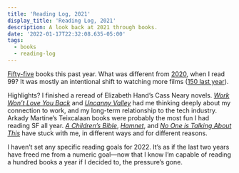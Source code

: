```yaml
---
title: 'Reading Log, 2021'
display_title: 'Reading Log, 2021'
description: A look back at 2021 through books.
date: '2022-01-17T22:32:08.635-05:00'
tags:
  - books
  - reading-log
---
```


[Fifty-five](/reading/years/2021/) books this past year. What was different from [2020](/reading/years/2020/), when I read 99? It was mostly an intentional shift to watching more films ([150 last year](https://letterboxd.com/dirtystylus/films/diary/for/2021/by/diary-count/)). 

Highlights? I finished a reread of Elizabeth Hand’s Cass Neary novels. [*Work Won’t Love You Back*](/reading/work-wont-love-you-back/) and [*Uncanny Valley*](/reading/uncanny-valley/) had me thinking deeply about my connection to work, and my long-term relationship to the tech industry. Arkady Martine’s Teixcalaan books were probably the most fun I had reading SF all year. [*A Children’s Bible*](/reading/a-childrens-bible/), [*Hamnet*](/reading/hamnet/), and [*No One is Talking About This*](/reading/no-one-is-talking-about-this/) have stuck with me, in different ways and for different reasons.

I haven’t set any specific reading goals for 2022. It’s as if the last two years have freed me from a numeric goal—now that I know I’m capable of reading a hundred books a year if I decided to, the pressure’s gone.